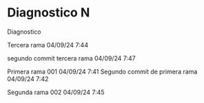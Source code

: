 # Diagnostico N
 Diagnostico

Tercera rama 04/09/24 7:44

segundo commit tercera rama 04/09/24 7:47

Primera rama 001 04/09/24 7:41
Segundo commit de primera rama 04/09/24 7:42

Segunda rama 002 04/09/24 7:45

